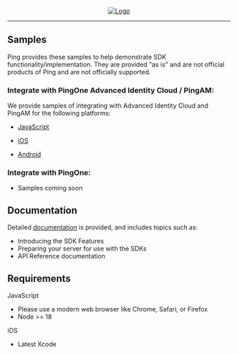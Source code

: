 <p align="center">
  <a href="https://github.com/ForgeRock/sdk-sample-apps">
    <img src="https://cdn.forgerock.com/logo/interim/Logo-PingIdentity-ForgeRock-Hor-FullColor.svg" alt="Logo">
  </a>
  <hr/>
</p>

## Samples

Ping provides these samples to help demonstrate SDK functionality/implementation. They are provided "as is" and are not official products of Ping and are not officially supported.

### Integrate with PingOne Advanced Identity Cloud / PingAM:

We provide samples of integrating with Advanced Identity Cloud and PingAM for the following platforms:
- [JavaScript](./javascript/)

- [iOS](./iOS/)

- [Android](./android/)

### Integrate with PingOne:

- Samples coming soon

## Documentation

Detailed [documentation](https://docs.pingidentity.com/sdks/latest/sdks/index.html) is provided, and includes topics such as:

- Introducing the SDK Features
- Preparing your server for use with the SDKs
- API Reference documentation

## Requirements

JavaScript
- Please use a modern web browser like Chrome, Safari, or Firefox
- Node >= 18

iOS
- Latest Xcode

